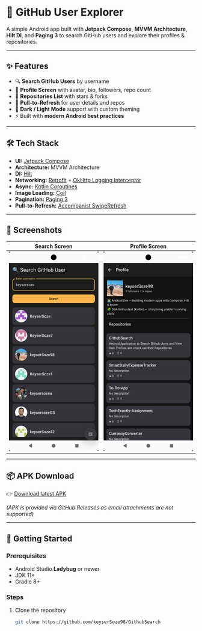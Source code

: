 # 📱 GitHub User Explorer

A simple Android app built with **Jetpack Compose**, **MVVM Architecture**, **Hilt DI**, and **Paging 3** to search GitHub users and explore their profiles & repositories.

---

## ✨ Features

- 🔍 **Search GitHub Users** by username
- 👤 **Profile Screen** with avatar, bio, followers, repo count
- 📂 **Repositories List** with stars & forks
- 🔄 **Pull-to-Refresh** for user details and repos
- 🌙 **Dark / Light Mode** support with custom theming
- ⚡ Built with **modern Android best practices**

---

## 🛠 Tech Stack

- **UI:** [Jetpack Compose](https://developer.android.com/jetpack/compose)  
- **Architecture:** MVVM Architecture  
- **DI:** [Hilt](https://developer.android.com/training/dependency-injection/hilt-android)  
- **Networking:** [Retrofit](https://square.github.io/retrofit/) + [OkHttp Logging Interceptor](https://square.github.io/okhttp/)  
- **Async:** [Kotlin Coroutines](https://kotlinlang.org/docs/coroutines-overview.html)  
- **Image Loading:** [Coil](https://coil-kt.github.io/coil/compose/)  
- **Pagination:** [Paging 3](https://developer.android.com/topic/libraries/architecture/paging/v3-overview)  
- **Pull-to-Refresh:** [Accompanist SwipeRefresh](https://google.github.io/accompanist/swiperefresh/)  

---

## 📸 Screenshots

| Search Screen | Profile Screen |
|---------------|----------------|
| ![Search](docs/screenshots/search.png) | ![Profile](docs/screenshots/profile.png) |

---

## 📦 APK Download

👉 [Download latest APK](docs/apk/GithubSearch_V1.0)

*(APK is provided via GitHub Releases as email attachments are not supported)*

---

## 🚀 Getting Started

### Prerequisites
- Android Studio **Ladybug** or newer  
- JDK 11+  
- Gradle 8+  

### Steps
1. Clone the repository
   ```bash
   git clone https://github.com/keyserSoze98/GithubSearch
